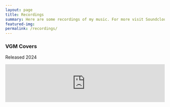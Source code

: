 ```yaml
---
layout: page
title: Recordings
summary: Here are some recordings of my music. For more visit Soundcloud or Bandcamp. Thanks for listening!
featured-img:
permalink: /recordings/
---
```


### VGM Covers

Released 2024

<div class="wrap"><iframe style="border: 0; width: 100%; height: 120px;" src="https://bandcamp.com/EmbeddedPlayer/track=472703450/size=large/bgcol=ffffff/linkcol=0687f5/tracklist=false/artwork=small/transparent=true/" seamless><a href="https://midgarensemble.bandcamp.com/track/build-that-wall-bastion">"Build That Wall" from Bastion</a></iframe></div>
